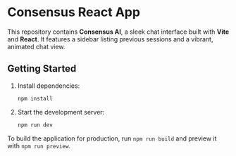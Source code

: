 # Consensus React App

This repository contains **Consensus AI**, a sleek chat interface built with **Vite** and **React**. It features a sidebar listing previous sessions and a vibrant, animated chat view.

## Getting Started

1. Install dependencies:
   ```bash
   npm install
   ```
2. Start the development server:
   ```bash
   npm run dev
   ```

To build the application for production, run `npm run build` and preview it with `npm run preview`.
